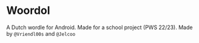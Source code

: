 # Woordol

A Dutch wordle for Android. Made for a school project (PWS 22/23). Made by `@Vriendl00s` and `@Jelcoo`
